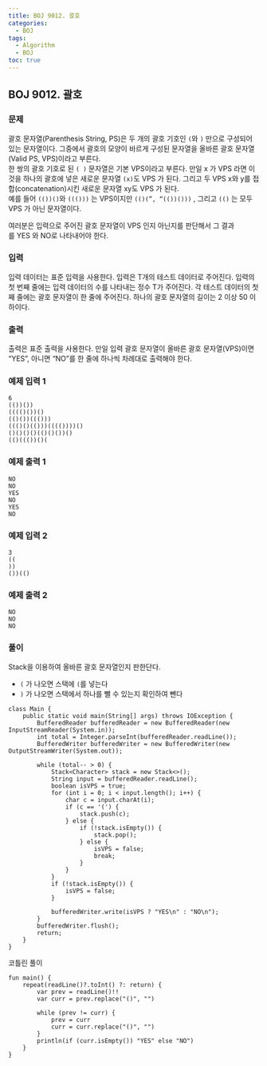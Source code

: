 ```yaml
---
title: BOJ 9012. 괄호
categories:
  - BOJ
tags:
  - Algorithm
  - BOJ
toc: true
---
```


## **BOJ 9012. 괄호**

### **문제**
괄호 문자열(Parenthesis String, PS)은 두 개의 괄호 기호인 `(`와 `)` 만으로 구성되어 있는 문자열이다. 그중에서 괄호의 모양이 바르게 구성된 문자열을 올바른 괄호 문자열(Valid PS, VPS)이라고 부른다.   
한 쌍의 괄호 기호로 된 `( )` 문자열은 기본 VPS이라고 부른다. 만일 x 가 VPS 라면 이것을 하나의 괄호에 넣은 새로운 문자열 `(x)`도 VPS 가 된다. 그리고 두 VPS x와 y를 접합(concatenation)시킨 새로운 문자열 xy도 VPS 가 된다.   
예를 들어 `(())()`와 `((()))` 는 VPS이지만 `(()(”, “(())()))` , 그리고 `(()` 는 모두 VPS 가 아닌 문자열이다.   

여러분은 입력으로 주어진 괄호 문자열이 VPS 인지 아닌지를 판단해서 그 결과를 YES 와 NO로 나타내어야 한다.   
  
### **입력**
입력 데이터는 표준 입력을 사용한다. 입력은 T개의 테스트 데이터로 주어진다. 입력의 첫 번째 줄에는 입력 데이터의 수를 나타내는 정수 T가 주어진다. 각 테스트 데이터의 첫째 줄에는 괄호 문자열이 한 줄에 주어진다. 하나의 괄호 문자열의 길이는 2 이상 50 이하이다. 

### **출력**  
출력은 표준 출력을 사용한다. 만일 입력 괄호 문자열이 올바른 괄호 문자열(VPS)이면 “YES”, 아니면 “NO”를 한 줄에 하나씩 차례대로 출력해야 한다.   

### **예제 입력 1** 
```
6
(())())
(((()())()
(()())((()))
((()()(()))(((())))()
()()()()(()()())()
(()((())()(
```

### **예제 출력 1** 

```
NO
NO
YES
NO
YES
NO
```

### **예제 입력 2** 
```
3
((
))
())(()
```

### **예제 출력 2** 
```
NO
NO
NO
```

### **풀이**
Stack을 이용하여 올바른 괄호 문자열인지 판한단다.  
- `(` 가 나오면 스택에 `(`를 넣는다
- `)` 가 나오면 스택에서 하나를 뺄 수 있는지 확인하여 뺀다
```
class Main {
    public static void main(String[] args) throws IOException {
        BufferedReader bufferedReader = new BufferedReader(new InputStreamReader(System.in));
        int total = Integer.parseInt(bufferedReader.readLine());
        BufferedWriter bufferedWriter = new BufferedWriter(new OutputStreamWriter(System.out));

        while (total-- > 0) {
            Stack<Character> stack = new Stack<>();
            String input = bufferedReader.readLine();
            boolean isVPS = true;
            for (int i = 0; i < input.length(); i++) {
                char c = input.charAt(i);
                if (c == '(') {
                    stack.push(c);
                } else {
                    if (!stack.isEmpty()) {
                        stack.pop();
                    } else {
                        isVPS = false;
                        break;
                    }
                }
            }
            if (!stack.isEmpty()) {
                isVPS = false;
            }

            bufferedWriter.write(isVPS ? "YES\n" : "NO\n");
        }
        bufferedWriter.flush();
        return;
    }
}
```

코틀린 풀이
```
fun main() {
    repeat(readLine()?.toInt() ?: return) {
        var prev = readLine()!!
        var curr = prev.replace("()", "")

        while (prev != curr) {
            prev = curr
            curr = curr.replace("()", "")
        }
        println(if (curr.isEmpty()) "YES" else "NO")
    }
}
```